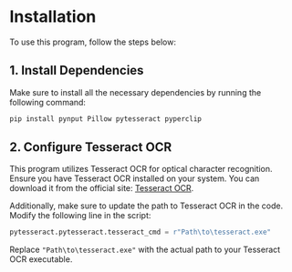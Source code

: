 # Installation

To use this program, follow the steps below:

## 1. Install Dependencies

Make sure to install all the necessary dependencies by running the following command:

```bash
pip install pynput Pillow pytesseract pyperclip
```

## 2. Configure Tesseract OCR

This program utilizes Tesseract OCR for optical character recognition. Ensure you have Tesseract OCR installed on your system. You can download it from the official site: [Tesseract OCR](https://github.com/tesseract-ocr/tesseract).

Additionally, make sure to update the path to Tesseract OCR in the code. Modify the following line in the script:

```python
pytesseract.pytesseract.tesseract_cmd = r"Path\to\tesseract.exe"
```

Replace `"Path\to\tesseract.exe"` with the actual path to your Tesseract OCR executable.
